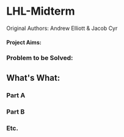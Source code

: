 # LHL-Midterm
Original Authors: Andrew Elliott &amp; Jacob Cyr

#### Project Aims:

### Problem to be Solved:


## What's What:


### Part A

### Part B

### Etc.
